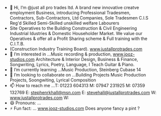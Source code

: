- 👋 Hi, I’m @just all pro trades ltd.  A brand new innovative creatve employment Business, introducing Professional Tradesmen, Contractors, Sub-Contractors, Ltd Companies, Sole Tradesmen C.I.S Reg'd Skilled Semi-Skilled unskilled welfare Labourers
- Site Operatives to the Building Construction & Civil Engineering Industrial Idustries & Domestic Householder Market. We value our Operatives & offer all a Profit Sharing scheme & Full training with the C.I.T.B.
- (Construction Industry Training Board). www.justallprotrades.com
- 👀 I’m interested in ...Music recording & production, www.jooz-studios.com Architecture & Interior Design, Business & Finance, Songwriting, Lyrics, Poetry, Language, I Teach Guitar & Piano.
- 🌱 I’m currently learning ...Music Production, Steinberg Cubase 14
- 💞️ I’m looking to collaborate on ...Building Projects Music Production Projects, Soongwiting, Lyrical Composition
- 📫 How to reach me ...T: 01223 604313 M: 07947 231925 M: 07359 132769 E: stephenrkhall@msn.com E: stevehall@justallprotrades.com W: www.justallprotrades.com W: 
- 😄 Pronouns: ...
- ⚡ Fun fact: ... www.jooz-studios.com Does anyone fancy a pint ?

<!---
justallprotradesltd/justallprotradesltd is a ✨ special ✨ repository because its `README.md` (this file) appears on your GitHub profile.
You can click the Preview link to take a look at your changes.
--->
